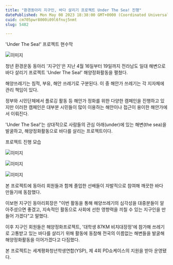 ```yaml
---
title: "환경동아리 지구인, 바다 살리기 프로젝트 Under The Sea! 진행"
datePublished: Mon May 08 2023 18:38:00 GMT+0000 (Coordinated Universal Time)
cuid: cm705pwr8000i09l6fnuj5nmt
slug: 5482

---
```



'Under The Sea!' 프로젝트 현수막

![이미지](https://cdn.hashnode.com/res/hashnode/image/upload/v1739258684592/1f512915-c6bc-4a01-a44b-975283b29d14.jpeg)

청년 환경운동 동아리 '지구인'은 지난 4월 16일부터 19일까지 전라남도 일대 해변으로 바다 살리기 프로젝트 'Under The Sea!' 해양정화활동을 펼쳤다.

해양쓰레기는 침적, 부유, 해안 쓰레기로 구분된다. 이 중 해안가 쓰레기는 각 지자체에 관리 책임이 있다.

정부와 시민단체에서 플로깅 활동 등 해안가 정화를 위한 다양한 캠페인을 진행하고 있지만 이러한 캠페인은 대부분 시민들이 많이 이용하는 해안이나 접근이 용이한 해안가에서 이뤄진다.

'Under The Sea!'는 상대적으로 사람들의 관심 아래(under)에 있는 해변(the sea)을 발굴하고, 해양정화활동으로 바다를 살리는 프로젝트이다.

프로젝트 진행 모습

![이미지](https://cdn.hashnode.com/res/hashnode/image/upload/v1739258686691/e6ece5a0-9977-4ce5-b277-a9f1d9c10dbe.jpeg)

![이미지](https://cdn.hashnode.com/res/hashnode/image/upload/v1739258689394/80e52e53-2bd9-4367-8381-6c118fce4178.jpeg)

![이미지](https://cdn.hashnode.com/res/hashnode/image/upload/v1739258691805/d10d1620-7d41-4548-b20e-1fafa3458651.jpeg)

본 프로젝트에 동아리 회원들과 함께 졸업한 선배들이 자발적으로 참여해 깨끗한 바다 만들기에 동참했다.

이보현 지구인 동아리회장은 "이번 활동을 통해 해양쓰레기의 심각성을 대중분들이 알아주셨으면 좋겠고, 지속적인 활동으로 사회에 선한 영향력을 끼칠 수 있는 지구인을 만들어 가겠다"고 말했다.

이후 지구인 회원들은 해양정화프로젝트, '대학생 87KM 비치대장정'에 참가해 쓰레기로 고통받고 있는 바다를 살리기 위해 활동에 동참해 전국의 이름없는 해변들을 발굴해 해양정화활동을 이어가겠다고 다짐했다.

본 프로젝트는 세계평화청년학생연합(YSP), 제 4회 PD쇼케이스의 지원을 받아 운영됐다.